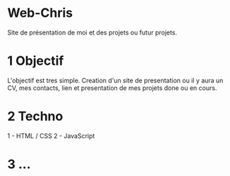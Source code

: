 # Web-Chris
Site de présentation de moi et des projets ou futur projets.

# 1 Objectif
  L'objectif est tres simple. Creation d'un site de presentation ou il y aura un CV, mes contacts, lien et presentation de mes projets done ou en cours.
  
# 2 Techno
  1 - HTML / CSS
  2 - JavaScript

# 3 ...
